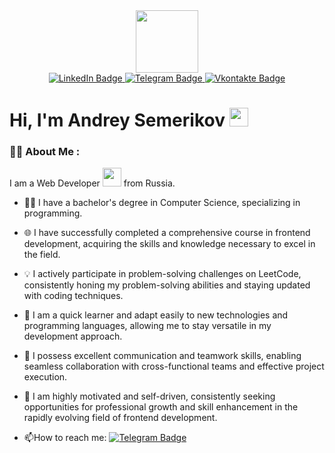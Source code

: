 <div id="header" align="center">
  <img src="https://media.giphy.com/media/M9gbBd9nbDrOTu1Mqx/giphy.gif" width="100"/>
</div>
<div id="badges" align="center">
  <a href="your-linkedin-URL">
    <img src="https://img.shields.io/badge/LinkedIn-0077b5?style=for-the-badge&logo=linkedin&logoColor=white" alt="LinkedIn Badge"/>
  </a>
  <a href="https://t.me/fakt37">
    <img src="https://img.shields.io/badge/Telegram-0088cc?style=for-the-badge&logo=telegram&logoColor=white" alt="Telegram Badge"/>
  </a>
  <a href="your-twitter-URL">
    <img src="https://img.shields.io/badge/VKontakte-4C75A3?style=for-the-badge&logo=vk&logoColor=white" alt="Vkontakte Badge"/>
  </a>
</div>
<div align="center">
  <img src="https://komarev.com/ghpvc/?username=Fakt37&style=flat-square&color=blue" alt=""/>
 </div>
 <h1>
  Hi, I'm Andrey Semerikov
  <img src="https://media.giphy.com/media/hvRJCLFzcasrR4ia7z/giphy.gif" width="30px"/>
</h1>

### 👨‍💻 About Me :
I am a Web Developer <img src="https://media.giphy.com/media/WUlplcMpOCEmTGBtBW/giphy.gif" width="30"> from Russia.

- :man_student: I have a bachelor's degree in Computer Science, specializing in programming. 

- :globe_with_meridians: I have successfully completed a comprehensive course in frontend development, acquiring the skills and knowledge necessary to excel in the field.

- :bulb: I actively participate in problem-solving challenges on LeetCode, consistently honing my problem-solving abilities and staying updated with coding techniques.

- :rocket: I am a quick learner and adapt easily to new technologies and programming languages, allowing me to stay versatile in my development approach.

- :handshake: I possess excellent communication and teamwork skills, enabling seamless collaboration with cross-functional teams and effective project execution. 

- :muscle: I am highly motivated and self-driven, consistently seeking opportunities for professional growth and skill enhancement in the rapidly evolving field of frontend development.

- :mailbox:How to reach me: [![Telegram Badge](https://img.shields.io/badge/fakt37-blue?style=flat&logo=Telegram&logoColor=white)](https://t.me/fakt37)
